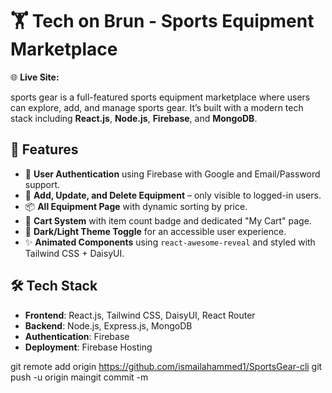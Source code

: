 # 🏋️ Tech on Brun - Sports Equipment Marketplace

🌐 **Live Site:** 

sports gear is a full-featured sports equipment marketplace where users can explore, add, and manage sports gear. It’s built with a modern tech stack including **React.js**, **Node.js**, **Firebase**, and **MongoDB**.

## 🚀 Features

- 🔐 **User Authentication** using Firebase with Google and Email/Password support.
- 🎒 **Add, Update, and Delete Equipment** – only visible to logged-in users.
- 📦 **All Equipment Page** with dynamic sorting by price.
- 🛒 **Cart System** with item count badge and dedicated "My Cart" page.
- 🌙 **Dark/Light Theme Toggle** for an accessible user experience.
- ✨ **Animated Components** using `react-awesome-reveal` and styled with Tailwind CSS + DaisyUI.

## 🛠️ Tech Stack

- **Frontend**: React.js, Tailwind CSS, DaisyUI, React Router
- **Backend**: Node.js, Express.js, MongoDB
- **Authentication**: Firebase
- **Deployment**: Firebase Hosting


git remote add origin https://github.com/ismailahammed1/SportsGear-cli
git push -u origin maingit commit -m